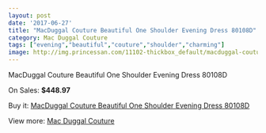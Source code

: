 ```yaml
---
layout: post
date: '2017-06-27'
title: "MacDuggal Couture Beautiful One Shoulder Evening Dress 80108D"
category: Mac Duggal Couture
tags: ["evening","beautiful","couture","shoulder","charming"]
image: http://img.princessan.com/11102-thickbox_default/macduggal-couture-beautiful-one-shoulder-evening-dress-80108d.jpg
---
```

MacDuggal Couture Beautiful One Shoulder Evening Dress 80108D

On Sales: **$448.97**
<a href="https://www.princessan.com/en/mac-duggal-couture/5027-macduggal-couture-beautiful-one-shoulder-evening-dress-80108d.html"><amp-img layout="responsive" width="600" height="600" src="//img.princessan.com/11102-thickbox_default/macduggal-couture-beautiful-one-shoulder-evening-dress-80108d.jpg" alt="MacDuggal Couture Beautiful One Shoulder Evening Dress 80108D 0" /></a>
<a href="https://www.princessan.com/en/mac-duggal-couture/5027-macduggal-couture-beautiful-one-shoulder-evening-dress-80108d.html"><amp-img layout="responsive" width="600" height="600" src="//img.princessan.com/11103-thickbox_default/macduggal-couture-beautiful-one-shoulder-evening-dress-80108d.jpg" alt="MacDuggal Couture Beautiful One Shoulder Evening Dress 80108D 1" /></a>

Buy it: [MacDuggal Couture Beautiful One Shoulder Evening Dress 80108D](https://www.princessan.com/en/mac-duggal-couture/5027-macduggal-couture-beautiful-one-shoulder-evening-dress-80108d.html "MacDuggal Couture Beautiful One Shoulder Evening Dress 80108D")

View more: [Mac Duggal Couture](https://www.princessan.com/en/39-mac-duggal-couture "Mac Duggal Couture")